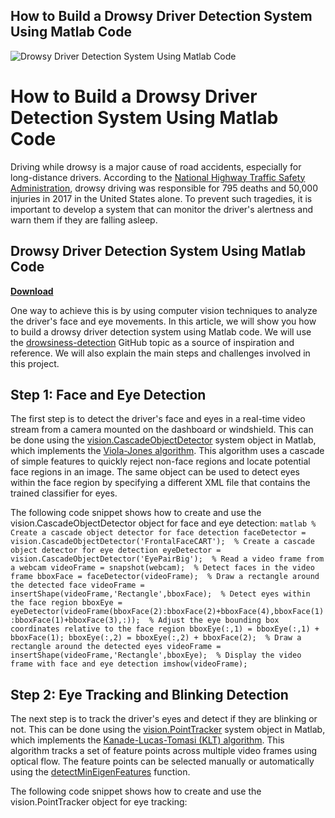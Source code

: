 ## How to Build a Drowsy Driver Detection System Using Matlab Code

 
![Drowsy Driver Detection System Using Matlab Code](https://i1.rgstatic.net/publication/337459820_Driver_Drowsiness_Detection_Using_Matlab/links/63e6392de2e1515b6b871a7b/largepreview.png)

 
# How to Build a Drowsy Driver Detection System Using Matlab Code
 
Driving while drowsy is a major cause of road accidents, especially for long-distance drivers. According to the [National Highway Traffic Safety Administration](https://www.nhtsa.gov/risky-driving/drowsy-driving), drowsy driving was responsible for 795 deaths and 50,000 injuries in 2017 in the United States alone. To prevent such tragedies, it is important to develop a system that can monitor the driver's alertness and warn them if they are falling asleep.
 
## Drowsy Driver Detection System Using Matlab Code


[**Download**](https://www.google.com/url?q=https%3A%2F%2Furlca.com%2F2tM7zj&sa=D&sntz=1&usg=AOvVaw2LRGre9BSJR8BtoMe7FlgM)

 
One way to achieve this is by using computer vision techniques to analyze the driver's face and eye movements. In this article, we will show you how to build a drowsy driver detection system using Matlab code. We will use the [drowsiness-detection](https://github.com/topics/drowsiness-detection) GitHub topic as a source of inspiration and reference. We will also explain the main steps and challenges involved in this project.
  
## Step 1: Face and Eye Detection
 
The first step is to detect the driver's face and eyes in a real-time video stream from a camera mounted on the dashboard or windshield. This can be done using the [vision.CascadeObjectDetector](https://www.mathworks.com/help/vision/ref/vision.cascadeobjectdetector-system-object.html) system object in Matlab, which implements the [Viola-Jones algorithm](https://www.mathworks.com/help/vision/ug/face-detection-and-tracking-using-the-klt-algorithm.html). This algorithm uses a cascade of simple features to quickly reject non-face regions and locate potential face regions in an image. The same object can be used to detect eyes within the face region by specifying a different XML file that contains the trained classifier for eyes.
 
The following code snippet shows how to create and use the vision.CascadeObjectDetector object for face and eye detection:
  ```matlab % Create a cascade object detector for face detection faceDetector = vision.CascadeObjectDetector('FrontalFaceCART');  % Create a cascade object detector for eye detection eyeDetector = vision.CascadeObjectDetector('EyePairBig');  % Read a video frame from a webcam videoFrame = snapshot(webcam);  % Detect faces in the video frame bboxFace = faceDetector(videoFrame);  % Draw a rectangle around the detected face videoFrame = insertShape(videoFrame,'Rectangle',bboxFace);  % Detect eyes within the face region bboxEye = eyeDetector(videoFrame(bboxFace(2):bboxFace(2)+bboxFace(4),bboxFace(1):bboxFace(1)+bboxFace(3),:));  % Adjust the eye bounding box coordinates relative to the face region bboxEye(:,1) = bboxEye(:,1) + bboxFace(1); bboxEye(:,2) = bboxEye(:,2) + bboxFace(2);  % Draw a rectangle around the detected eyes videoFrame = insertShape(videoFrame,'Rectangle',bboxEye);  % Display the video frame with face and eye detection imshow(videoFrame); ```  
## Step 2: Eye Tracking and Blinking Detection
 
The next step is to track the driver's eyes and detect if they are blinking or not. This can be done using the [vision.PointTracker](https://www.mathworks.com/help/vision/ref/vision.pointtracker-system-object.html) system object in Matlab, which implements the [Kanade-Lucas-Tomasi (KLT) algorithm](https://www.mathworks.com/help/vision/ug/face-detection-and-tracking-using-the-klt-algorithm.html). This algorithm tracks a set of feature points across multiple video frames using optical flow. The feature points can be selected manually or automatically using the [detectMinEigenFeatures](https://www.mathworks.com/help/vision/ref/detectminEigenFeatures.html) function.
 
The following code snippet shows how to create and use the vision.PointTracker object for eye tracking:
  ```matlab % Create a point tracker object for eye tracking pointTracker = vision.PointTracker('MaxBidirectionalError',2);  % Initialize the tracker with the initial eye locations points = detectMinEigen 0f148eb4a0
